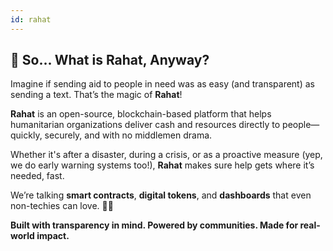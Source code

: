 ```yaml
---
id: rahat
---
```


## 🤔 So... What is Rahat, Anyway?

Imagine if sending aid to people in need was as easy (and transparent) as sending a text. That’s the magic of **Rahat**!

**Rahat** is an open-source, blockchain-based platform that helps humanitarian organizations deliver cash and resources directly to people—quickly, securely, and with no middlemen drama.

Whether it's after a disaster, during a crisis, or as a proactive measure (yep, we do early warning systems too!), **Rahat** makes sure help gets where it’s needed, fast.

We’re talking **smart contracts**, **digital tokens**, and **dashboards** that even non-techies can love. 💸✨

**Built with transparency in mind. Powered by communities. Made for real-world impact.**

